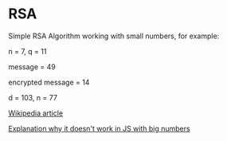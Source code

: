 # RSA
Simple RSA Algorithm working with small numbers, for example:

n = 7, q = 11 

message = 49

encrypted message = 14

d = 103, n = 77

[Wikipedia article](https://ru.wikipedia.org/wiki/RSA)

[Explanation why it doesn't work in JS with big numbers](https://developer.mozilla.org/ru/docs/Web/JavaScript/Reference/Global_Objects/BigInt#%D1%80%D0%B5%D0%BA%D0%BE%D0%BC%D0%B5%D0%BD%D0%B4%D0%B0%D1%86%D0%B8%D0%B8_%D0%BF%D0%BE_%D0%B8%D1%81%D0%BF%D0%BE%D0%BB%D1%8C%D0%B7%D0%BE%D0%B2%D0%B0%D0%BD%D0%B8%D1%8E) 
